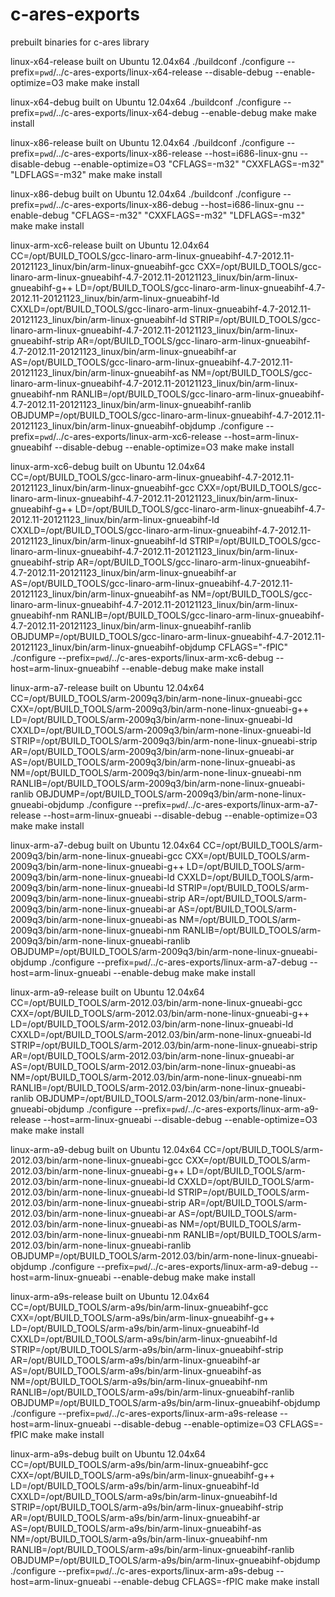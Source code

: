 # c-ares-exports
prebuilt binaries for c-ares library


linux-x64-release built on Ubuntu 12.04x64
./buildconf
./configure --prefix=`pwd`/../c-ares-exports/linux-x64-release  --disable-debug --enable-optimize=O3
make
make install

linux-x64-debug built on Ubuntu 12.04x64
./buildconf
./configure --prefix=`pwd`/../c-ares-exports/linux-x64-debug  --enable-debug
make
make install

linux-x86-release built on Ubuntu 12.04x64
./buildconf
./configure --prefix=`pwd`/../c-ares-exports/linux-x86-release --host=i686-linux-gnu  --disable-debug --enable-optimize=O3 "CFLAGS=-m32" "CXXFLAGS=-m32" "LDFLAGS=-m32"
make
make install

linux-x86-debug built on Ubuntu 12.04x64
./buildconf
./configure --prefix=`pwd`/../c-ares-exports/linux-x86-debug --host=i686-linux-gnu --enable-debug "CFLAGS=-m32" "CXXFLAGS=-m32" "LDFLAGS=-m32"
make
make install


linux-arm-xc6-release built on Ubuntu 12.04x64
CC=/opt/BUILD_TOOLS/gcc-linaro-arm-linux-gnueabihf-4.7-2012.11-20121123_linux/bin/arm-linux-gnueabihf-gcc CXX=/opt/BUILD_TOOLS/gcc-linaro-arm-linux-gnueabihf-4.7-2012.11-20121123_linux/bin/arm-linux-gnueabihf-g++ LD=/opt/BUILD_TOOLS/gcc-linaro-arm-linux-gnueabihf-4.7-2012.11-20121123_linux/bin/arm-linux-gnueabihf-ld CXXLD=/opt/BUILD_TOOLS/gcc-linaro-arm-linux-gnueabihf-4.7-2012.11-20121123_linux/bin/arm-linux-gnueabihf-ld STRIP=/opt/BUILD_TOOLS/gcc-linaro-arm-linux-gnueabihf-4.7-2012.11-20121123_linux/bin/arm-linux-gnueabihf-strip AR=/opt/BUILD_TOOLS/gcc-linaro-arm-linux-gnueabihf-4.7-2012.11-20121123_linux/bin/arm-linux-gnueabihf-ar AS=/opt/BUILD_TOOLS/gcc-linaro-arm-linux-gnueabihf-4.7-2012.11-20121123_linux/bin/arm-linux-gnueabihf-as NM=/opt/BUILD_TOOLS/gcc-linaro-arm-linux-gnueabihf-4.7-2012.11-20121123_linux/bin/arm-linux-gnueabihf-nm RANLIB=/opt/BUILD_TOOLS/gcc-linaro-arm-linux-gnueabihf-4.7-2012.11-20121123_linux/bin/arm-linux-gnueabihf-ranlib OBJDUMP=/opt/BUILD_TOOLS/gcc-linaro-arm-linux-gnueabihf-4.7-2012.11-20121123_linux/bin/arm-linux-gnueabihf-objdump ./configure --prefix=`pwd`/../c-ares-exports/linux-arm-xc6-release --host=arm-linux-gnueabihf --disable-debug --enable-optimize=O3
make
make install

linux-arm-xc6-debug built on Ubuntu 12.04x64
CC=/opt/BUILD_TOOLS/gcc-linaro-arm-linux-gnueabihf-4.7-2012.11-20121123_linux/bin/arm-linux-gnueabihf-gcc CXX=/opt/BUILD_TOOLS/gcc-linaro-arm-linux-gnueabihf-4.7-2012.11-20121123_linux/bin/arm-linux-gnueabihf-g++ LD=/opt/BUILD_TOOLS/gcc-linaro-arm-linux-gnueabihf-4.7-2012.11-20121123_linux/bin/arm-linux-gnueabihf-ld CXXLD=/opt/BUILD_TOOLS/gcc-linaro-arm-linux-gnueabihf-4.7-2012.11-20121123_linux/bin/arm-linux-gnueabihf-ld STRIP=/opt/BUILD_TOOLS/gcc-linaro-arm-linux-gnueabihf-4.7-2012.11-20121123_linux/bin/arm-linux-gnueabihf-strip AR=/opt/BUILD_TOOLS/gcc-linaro-arm-linux-gnueabihf-4.7-2012.11-20121123_linux/bin/arm-linux-gnueabihf-ar AS=/opt/BUILD_TOOLS/gcc-linaro-arm-linux-gnueabihf-4.7-2012.11-20121123_linux/bin/arm-linux-gnueabihf-as NM=/opt/BUILD_TOOLS/gcc-linaro-arm-linux-gnueabihf-4.7-2012.11-20121123_linux/bin/arm-linux-gnueabihf-nm RANLIB=/opt/BUILD_TOOLS/gcc-linaro-arm-linux-gnueabihf-4.7-2012.11-20121123_linux/bin/arm-linux-gnueabihf-ranlib OBJDUMP=/opt/BUILD_TOOLS/gcc-linaro-arm-linux-gnueabihf-4.7-2012.11-20121123_linux/bin/arm-linux-gnueabihf-objdump CFLAGS="-fPIC" ./configure --prefix=`pwd`/../c-ares-exports/linux-arm-xc6-debug --host=arm-linux-gnueabihf --enable-debug
make
make install


linux-arm-a7-release built on Ubuntu 12.04x64
CC=/opt/BUILD_TOOLS/arm-2009q3/bin/arm-none-linux-gnueabi-gcc CXX=/opt/BUILD_TOOLS/arm-2009q3/bin/arm-none-linux-gnueabi-g++ LD=/opt/BUILD_TOOLS/arm-2009q3/bin/arm-none-linux-gnueabi-ld CXXLD=/opt/BUILD_TOOLS/arm-2009q3/bin/arm-none-linux-gnueabi-ld STRIP=/opt/BUILD_TOOLS/arm-2009q3/bin/arm-none-linux-gnueabi-strip AR=/opt/BUILD_TOOLS/arm-2009q3/bin/arm-none-linux-gnueabi-ar AS=/opt/BUILD_TOOLS/arm-2009q3/bin/arm-none-linux-gnueabi-as NM=/opt/BUILD_TOOLS/arm-2009q3/bin/arm-none-linux-gnueabi-nm RANLIB=/opt/BUILD_TOOLS/arm-2009q3/bin/arm-none-linux-gnueabi-ranlib OBJDUMP=/opt/BUILD_TOOLS/arm-2009q3/bin/arm-none-linux-gnueabi-objdump ./configure --prefix=`pwd`/../c-ares-exports/linux-arm-a7-release --host=arm-linux-gnueabi --disable-debug --enable-optimize=O3
make
make install

linux-arm-a7-debug built on Ubuntu 12.04x64
CC=/opt/BUILD_TOOLS/arm-2009q3/bin/arm-none-linux-gnueabi-gcc CXX=/opt/BUILD_TOOLS/arm-2009q3/bin/arm-none-linux-gnueabi-g++ LD=/opt/BUILD_TOOLS/arm-2009q3/bin/arm-none-linux-gnueabi-ld CXXLD=/opt/BUILD_TOOLS/arm-2009q3/bin/arm-none-linux-gnueabi-ld STRIP=/opt/BUILD_TOOLS/arm-2009q3/bin/arm-none-linux-gnueabi-strip AR=/opt/BUILD_TOOLS/arm-2009q3/bin/arm-none-linux-gnueabi-ar AS=/opt/BUILD_TOOLS/arm-2009q3/bin/arm-none-linux-gnueabi-as NM=/opt/BUILD_TOOLS/arm-2009q3/bin/arm-none-linux-gnueabi-nm RANLIB=/opt/BUILD_TOOLS/arm-2009q3/bin/arm-none-linux-gnueabi-ranlib OBJDUMP=/opt/BUILD_TOOLS/arm-2009q3/bin/arm-none-linux-gnueabi-objdump ./configure --prefix=`pwd`/../c-ares-exports/linux-arm-a7-debug --host=arm-linux-gnueabi --enable-debug
make
make install

linux-arm-a9-release built on Ubuntu 12.04x64
CC=/opt/BUILD_TOOLS/arm-2012.03/bin/arm-none-linux-gnueabi-gcc CXX=/opt/BUILD_TOOLS/arm-2012.03/bin/arm-none-linux-gnueabi-g++ LD=/opt/BUILD_TOOLS/arm-2012.03/bin/arm-none-linux-gnueabi-ld CXXLD=/opt/BUILD_TOOLS/arm-2012.03/bin/arm-none-linux-gnueabi-ld STRIP=/opt/BUILD_TOOLS/arm-2012.03/bin/arm-none-linux-gnueabi-strip AR=/opt/BUILD_TOOLS/arm-2012.03/bin/arm-none-linux-gnueabi-ar AS=/opt/BUILD_TOOLS/arm-2012.03/bin/arm-none-linux-gnueabi-as NM=/opt/BUILD_TOOLS/arm-2012.03/bin/arm-none-linux-gnueabi-nm RANLIB=/opt/BUILD_TOOLS/arm-2012.03/bin/arm-none-linux-gnueabi-ranlib OBJDUMP=/opt/BUILD_TOOLS/arm-2012.03/bin/arm-none-linux-gnueabi-objdump ./configure --prefix=`pwd`/../c-ares-exports/linux-arm-a9-release --host=arm-linux-gnueabi  --disable-debug --enable-optimize=O3
make
make install

linux-arm-a9-debug built on Ubuntu 12.04x64
CC=/opt/BUILD_TOOLS/arm-2012.03/bin/arm-none-linux-gnueabi-gcc CXX=/opt/BUILD_TOOLS/arm-2012.03/bin/arm-none-linux-gnueabi-g++ LD=/opt/BUILD_TOOLS/arm-2012.03/bin/arm-none-linux-gnueabi-ld CXXLD=/opt/BUILD_TOOLS/arm-2012.03/bin/arm-none-linux-gnueabi-ld STRIP=/opt/BUILD_TOOLS/arm-2012.03/bin/arm-none-linux-gnueabi-strip AR=/opt/BUILD_TOOLS/arm-2012.03/bin/arm-none-linux-gnueabi-ar AS=/opt/BUILD_TOOLS/arm-2012.03/bin/arm-none-linux-gnueabi-as NM=/opt/BUILD_TOOLS/arm-2012.03/bin/arm-none-linux-gnueabi-nm RANLIB=/opt/BUILD_TOOLS/arm-2012.03/bin/arm-none-linux-gnueabi-ranlib OBJDUMP=/opt/BUILD_TOOLS/arm-2012.03/bin/arm-none-linux-gnueabi-objdump ./configure --prefix=`pwd`/../c-ares-exports/linux-arm-a9-debug --host=arm-linux-gnueabi --enable-debug
make
make install


linux-arm-a9s-release built on Ubuntu 12.04x64
CC=/opt/BUILD_TOOLS/arm-a9s/bin/arm-linux-gnueabihf-gcc CXX=/opt/BUILD_TOOLS/arm-a9s/bin/arm-linux-gnueabihf-g++ LD=/opt/BUILD_TOOLS/arm-a9s/bin/arm-linux-gnueabihf-ld CXXLD=/opt/BUILD_TOOLS/arm-a9s/bin/arm-linux-gnueabihf-ld STRIP=/opt/BUILD_TOOLS/arm-a9s/bin/arm-linux-gnueabihf-strip AR=/opt/BUILD_TOOLS/arm-a9s/bin/arm-linux-gnueabihf-ar AS=/opt/BUILD_TOOLS/arm-a9s/bin/arm-linux-gnueabihf-as NM=/opt/BUILD_TOOLS/arm-a9s/bin/arm-linux-gnueabihf-nm RANLIB=/opt/BUILD_TOOLS/arm-a9s/bin/arm-linux-gnueabihf-ranlib OBJDUMP=/opt/BUILD_TOOLS/arm-a9s/bin/arm-linux-gnueabihf-objdump ./configure --prefix=`pwd`/../c-ares-exports/linux-arm-a9s-release --host=arm-linux-gnueabi  --disable-debug --enable-optimize=O3 CFLAGS=-fPIC
make
make install

linux-arm-a9s-debug built on Ubuntu 12.04x64
CC=/opt/BUILD_TOOLS/arm-a9s/bin/arm-linux-gnueabihf-gcc CXX=/opt/BUILD_TOOLS/arm-a9s/bin/arm-linux-gnueabihf-g++ LD=/opt/BUILD_TOOLS/arm-a9s/bin/arm-linux-gnueabihf-ld CXXLD=/opt/BUILD_TOOLS/arm-a9s/bin/arm-linux-gnueabihf-ld STRIP=/opt/BUILD_TOOLS/arm-a9s/bin/arm-linux-gnueabihf-strip AR=/opt/BUILD_TOOLS/arm-a9s/bin/arm-linux-gnueabihf-ar AS=/opt/BUILD_TOOLS/arm-a9s/bin/arm-linux-gnueabihf-as NM=/opt/BUILD_TOOLS/arm-a9s/bin/arm-linux-gnueabihf-nm RANLIB=/opt/BUILD_TOOLS/arm-a9s/bin/arm-linux-gnueabihf-ranlib OBJDUMP=/opt/BUILD_TOOLS/arm-a9s/bin/arm-linux-gnueabihf-objdump ./configure --prefix=`pwd`/../c-ares-exports/linux-arm-a9s-debug --host=arm-linux-gnueabi --enable-debug CFLAGS=-fPIC
make
make install

